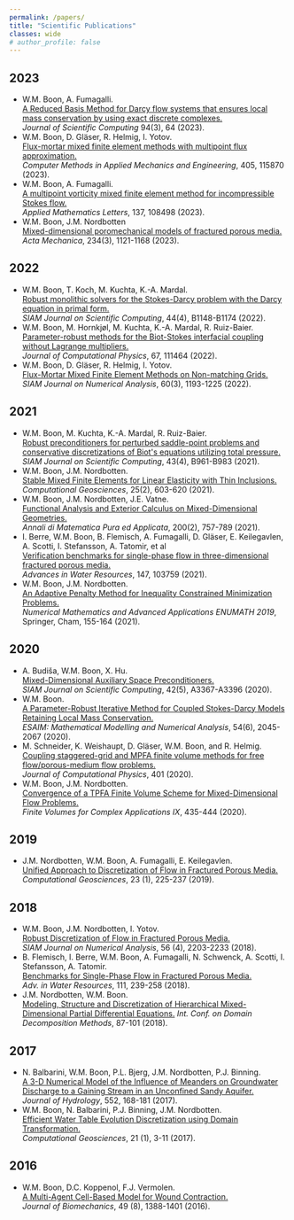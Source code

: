```yaml
---
permalink: /papers/
title: "Scientific Publications"
classes: wide
# author_profile: false
---
```


## 2023

- W.M. Boon, A. Fumagalli. \
    [A Reduced Basis Method for Darcy flow systems that ensures local mass conservation by using exact discrete complexes.](https://doi.org/10.1007/s10915-023-02119-3)\
	*Journal of Scientific Computing* 
    94(3), 64 (2023).
- W.M. Boon, D. Gläser, R. Helmig, I. Yotov. \
    [Flux-mortar mixed finite element methods with multipoint flux approximation.](https://doi.org/10.1016/j.cma.2022.115870)\
	*Computer Methods in Applied Mechanics and Engineering*, 
    405, 115870 (2023).
- W.M. Boon, A. Fumagalli. \
    [A multipoint vorticity mixed finite element method for incompressible Stokes flow.](https://doi.org/10.1016/j.aml.2022.108498)\
	*Applied Mathematics Letters*, 
    137, 108498 (2023).
- W.M. Boon, J.M. Nordbotten \
    [Mixed-dimensional poromechanical models of fractured porous media.](https://doi.org/10.1007/s00707-022-03378-1)\
	*Acta Mechanica*, 
    234(3), 1121-1168 (2023).

## 2022
- W.M. Boon, T. Koch, M. Kuchta, K.-A. Mardal. \
    [Robust monolithic solvers for the Stokes-Darcy problem with the Darcy equation in primal form.](https://doi.org/10.1137/21M1452974)\
	*SIAM Journal on Scientific Computing*, 
    44(4), B1148-B1174 (2022).
- W.M. Boon, M. Hornkjøl, M. Kuchta, K.-A. Mardal, R. Ruiz-Baier. \
    [Parameter-robust methods for the Biot-Stokes interfacial coupling without Lagrange multipliers.](https://doi.org/10.1016/j.jcp.2022.111464)\
	*Journal of Computational Physics*, 
    67, 111464 (2022).
- W.M. Boon, D. Gläser, R. Helmig, I. Yotov. \
    [Flux-Mortar Mixed Finite Element Methods on Non-matching Grids.](https://doi.org/10.1137/20M1361407)\
	*SIAM Journal on Numerical Analysis*, 
    60(3), 1193-1225 (2022).

## 2021
- W.M. Boon, M. Kuchta, K.-A. Mardal, R. Ruiz-Baier.	 \
    [Robust preconditioners for perturbed saddle-point problems and conservative discretizations of Biot's equations utilizing total pressure.](https://doi.org/10.1137/20M1379708)\
	*SIAM Journal on Scientific Computing*, 
    43(4), B961-B983 (2021).
- W.M. Boon, J.M. Nordbotten. \
    [Stable Mixed Finite Elements for Linear Elasticity with Thin Inclusions.](http://dx.doi.org/10.1007/s10596-020-10013-2)\
	*Computational Geosciences*, 
    25(2), 603-620 (2021).
- W.M. Boon, J.M. Nordbotten, J.E. Vatne. \
    [Functional Analysis and Exterior Calculus on Mixed-Dimensional Geometries.](https://doi.org/10.1007/s10231-020-01013-1)\
	*Annali di Matematica Pura ed Applicata*,
    200(2), 757-789 (2021). 
- I. Berre, W.M. Boon, B. Flemisch, A. Fumagalli, D. Gläser, E. Keilegavlen, A. Scotti, I. Stefansson, A. Tatomir, et al \
    [Verification benchmarks for single-phase flow in three-dimensional fractured porous media.](https://doi.org/10.1016/j.advwatres.2020.103759)\
	*Advances in Water Resources*, 
    147, 103759 (2021).
-	W.M. Boon, J.M. Nordbotten. \
	[An Adaptive Penalty Method for Inequality Constrained Minimization Problems.](https://doi.org/10.1007/978-3-030-55874-1_14)\
	*Numerical Mathematics and Advanced Applications ENUMATH 2019*, 
    Springer, Cham, 155-164 (2021).

## 2020
- A. Budiša, W.M. Boon, X. Hu. \
    [Mixed-Dimensional Auxiliary Space Preconditioners.](https://doi.org/10.1137/19M1292618)\
	*SIAM Journal on Scientific Computing*, 
    42(5), A3367-A3396 (2020).
- W.M. Boon. \
    [A Parameter-Robust Iterative Method for Coupled Stokes-Darcy Models Retaining Local Mass Conservation.](https://doi.org/10.1051/m2an/2020035)\
	*ESAIM: Mathematical Modelling and Numerical Analysis*, 
    54(6), 2045-2067 (2020).
- M. Schneider, K. Weishaupt, D. Gläser, W.M. Boon, and R. Helmig. \
    [Coupling staggered-grid and MPFA finite volume methods for free flow/porous-medium flow problems.](https://doi.org/10.1016/j.jcp.2019.109012)\
	*Journal of Computational Physics*, 
    401 (2020). 
-	W.M. Boon, J.M. Nordbotten. \
	[Convergence of a TPFA Finite Volume Scheme for Mixed-Dimensional Flow Problems.](https://doi.org/10.1007/978-3-030-43651-3_40)\
	*Finite Volumes for Complex Applications IX*, 
    435-444 (2020).

## 2019
- J.M. Nordbotten, W.M. Boon, A. Fumagalli, E. Keilegavlen. \
    [Unified Approach to Discretization of Flow in Fractured Porous Media.](https://doi.org/10.1007/s10596-018-9778-9)\
	*Computational Geosciences*, 
    23 (1), 225-237 (2019).

## 2018
- W.M. Boon, J.M. Nordbotten, I. Yotov. \
    [Robust Discretization of Flow in Fractured Porous Media.](https://doi.org/10.1137/17M1139102)\
	*SIAM Journal on Numerical Analysis*, 
    56 (4), 2203-2233 (2018).
- B. Flemisch, I. Berre, W.M. Boon, A. Fumagalli, N. Schwenck, A. Scotti, I. Stefansson, A. Tatomir. \
    [Benchmarks for Single-Phase Flow in Fractured Porous Media.](https://doi.org/10.1016/j.advwatres.2017.10.036)\
	*Adv. in Water Resources*, 
    111, 239-258 (2018).
-	J.M. Nordbotten, W.M. Boon. \
    [Modeling, Structure and Discretization of Hierarchical Mixed-Dimensional Partial Differential Equations.](https://doi.org/10.1007/978-3-319-93873-8_7)
	*Int. Conf. on Domain Decomposition Methods*, 
    87-101 (2018).

## 2017
- N. Balbarini, W.M. Boon, P.L. Bjerg, J.M. Nordbotten, P.J. Binning. \
    [A 3-D Numerical Model of the Influence of Meanders on Groundwater Discharge to a Gaining Stream in an Unconfined Sandy Aquifer.](https://doi.org/10.1016/j.jhydrol.2017.06.042)\
	*Journal of Hydrology*,
    552, 168-181 (2017).
- W.M. Boon, N. Balbarini, P.J. Binning, J.M. Nordbotten. \
    [Efficient Water Table Evolution Discretization using Domain Transformation.](https://doi.org/10.1007/s10596-016-9597-9)\
	*Computational Geosciences*, 
    21 (1), 3-11 (2017).

## 2016
- W.M. Boon, D.C. Koppenol, F.J. Vermolen. \
    [A Multi-Agent Cell-Based Model for Wound Contraction.](https://doi.org/10.1016/j.jbiomech.2015.11.058)\
	*Journal of Biomechanics*, 
    49 (8), 1388-1401 (2016).